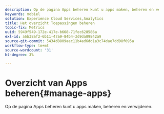 ```yaml
---
description: Op de pagina Apps beheren kunt u apps maken, beheren en verwijderen.
keywords: mobiel
solution: Experience Cloud Services,Analytics
title: Het overzicht Toepassingen beheren
topic-fix: Metrics
uuid: 5949f549-172e-417e-b668-71fec628586a
exl-id: a6b38af2-6b11-47a9-84b4-3d9da09842a9
source-git-commit: 5434d8809aac11b4ad6dd1a3c74dae7dd98f095a
workflow-type: tm+mt
source-wordcount: '31'
ht-degree: 3%

---
```


# Overzicht van Apps beheren{#manage-apps}

Op de pagina Apps beheren kunt u apps maken, beheren en verwijderen.
